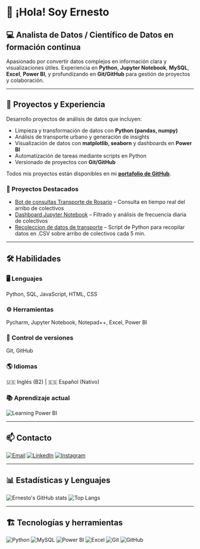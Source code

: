 # 👋 ¡Hola! Soy Ernesto

## 💻 Analista de Datos / Científico de Datos en formación continua

Apasionado por convertir datos complejos en información clara y visualizaciones útiles. Experiencia en **Python**, **Jupyter Notebook**, **MySQL**, **Excel**, **Power BI**, y profundizando en **Git/GitHub** para gestión de proyectos y colaboración.

---

## 🚀 Proyectos y Experiencia
Desarrollo proyectos de análisis de datos que incluyen:  
- Limpieza y transformación de datos con **Python (pandas, numpy)**  
- Análisis de transporte urbano y generación de insights  
- Visualización de datos con **matplotlib, seaborn** y dashboards en **Power BI**  
- Automatización de tareas mediante scripts en Python  
- Versionado de proyectos con **Git/GitHub**

Todos mis proyectos están disponibles en mi **[portafolio de GitHub](https://github.com/ernes2111)**.

### 🌟 Proyectos Destacados
- [Bot de consultas Transporte de Rosario](https://github.com/ernes2111/bot-colectivos-rosario) – Consulta en tiempo real del arribo de colectivos  
- [Dashboard Jupyter Notebook](https://github.com/ernes2111/analisis-colectivos-rosario) – Filtrado y análisis de frecuencia diaria de colectivos   
- [Recoleccion de datos de transporte](https://github.com/ernes2111/log-colectivos-rosario) – Script de Python para recopilar datos en .CSV sobre arribo de colectivos cada 5 min.

---

## 🛠️ Habilidades

### 🖥️ Lenguajes
Python, SQL, JavaScript, HTML, CSS  

### ⚙️ Herramientas
Pycharm, Jupyter Notebook, Notepad++, Excel, Power BI  

### 🔧 Control de versiones
Git, GitHub  

### 🌎 Idiomas
🇺🇸 Inglés (B2) | 🇪🇸 Español (Nativo)

### 📚 Aprendizaje actual
![Learning Power BI](https://img.shields.io/badge/Learning-Power%20BI-yellow?style=for-the-badge&logo=power-bi&logoColor=white)

---

## 📫 Contacto
[![Email](https://img.shields.io/badge/Email-D14836?style=for-the-badge&logo=gmail&logoColor=white)](mailto:ernestoll2111@icloud.com)
[![LinkedIn](https://img.shields.io/badge/LinkedIn-0A66C2?style=for-the-badge&logo=linkedin&logoColor=white)](https://www.linkedin.com/in/ernesto-llampa)
[![Instagram](https://img.shields.io/badge/Instagram-E4405F?style=for-the-badge&logo=instagram&logoColor=white)](https://www.instagram.com/ernes2111)

---

## 📊 Estadísticas y Lenguajes
![Ernesto's GitHub stats](https://github-readme-stats.vercel.app/api?username=ernes2111&show_icons=true&theme=tokyonight)
![Top Langs](https://github-readme-stats.vercel.app/api/top-langs/?username=ernes2111&layout=compact&theme=tokyonight)

---

## 🏗️ Tecnologías y herramientas
![Python](https://img.shields.io/badge/Python-3776AB?style=for-the-badge&logo=python&logoColor=white)
![MySQL](https://img.shields.io/badge/MySQL-4479A1?style=for-the-badge&logo=mysql&logoColor=white)
![Power BI](https://img.shields.io/badge/Power%20BI-F2C80F?style=for-the-badge&logo=power-bi&logoColor=white)
![Excel](https://img.shields.io/badge/Excel-217346?style=for-the-badge&logo=microsoft-excel&logoColor=white)
![Git](https://img.shields.io/badge/Git-F05032?style=for-the-badge&logo=git&logoColor=white)
![GitHub](https://img.shields.io/badge/GitHub-181717?style=for-the-badge&logo=github&logoColor=white)


